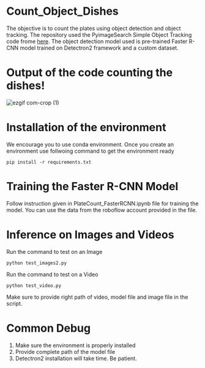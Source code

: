 # Count_Object_Dishes
The objective is to count the plates using object detection and object tracking. The repository used the PyimageSearch Simple Object Tracking code frome [here](https://pyimagesearch.com/2018/07/23/simple-object-tracking-with-opencv/). The object detection model used is pre-trained Faster R-CNN model trained on Detectron2 framework and a custom dataset.



# Output of the code counting the dishes!

![ezgif com-crop (1)](https://github.com/skp-1997/Count_Object_Dishes/assets/97504177/fb932ec8-bb5a-4111-bd09-48dd731c3d2c)


# Installation of the environment

We encourage you to use conda environment. Once you create an environment use follwoing command to get the environment ready

```
pip install -r requirements.txt
```

# Training the Faster R-CNN Model

Follow instruction given in PlateCount_FasterRCNN.ipynb file for training the model. You can use the data from the roboflow account provided in the file.

# Inference on Images and Videos

Run the command to test on an Image

```
python test_images2.py
```

Run the command to test on a Video

```
python test_video.py
```

Make sure to provide right path of video, model file and image file in the script.

# Common Debug

1. Make sure the environment is properly installed
2. Provide complete path of the model file
3. Detectron2 installation will take time. Be patient.

